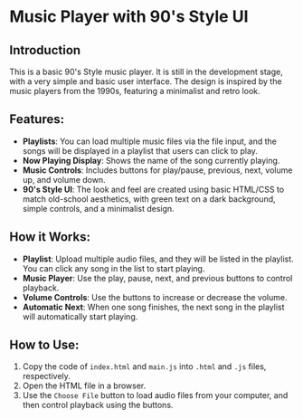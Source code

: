 # Music Player with 90's Style UI

## Introduction

This is a basic 90's Style music player. It is still in the development stage, with a very simple and basic user interface. The design is inspired by the music players from the 1990s, featuring a minimalist and retro look.

## Features:

- **Playlists**: You can load multiple music files via the file input, and the songs will be displayed in a playlist that users can click to play.
- **Now Playing Display**: Shows the name of the song currently playing.
- **Music Controls**: Includes buttons for play/pause, previous, next, volume up, and volume down.
- **90's Style UI**: The look and feel are created using basic HTML/CSS to match old-school aesthetics, with green text on a dark background, simple controls, and a minimalist design.

## How it Works:

- **Playlist**: Upload multiple audio files, and they will be listed in the playlist. You can click any song in the list to start playing.
- **Music Player**: Use the play, pause, next, and previous buttons to control playback.
- **Volume Controls**: Use the buttons to increase or decrease the volume.
- **Automatic Next**: When one song finishes, the next song in the playlist will automatically start playing.

## How to Use:

1. Copy the code of `index.html` and `main.js` into `.html` and `.js` files, respectively.
2. Open the HTML file in a browser.
3. Use the `Choose File` button to load audio files from your computer, and then control playback using the buttons.


